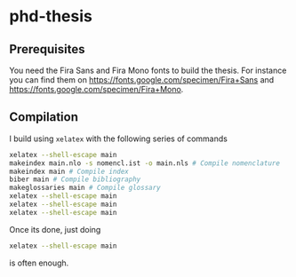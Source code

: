 # phd-thesis

## Prerequisites

You need the Fira Sans and Fira Mono fonts to build the thesis.
For instance you can find them on https://fonts.google.com/specimen/Fira+Sans
and https://fonts.google.com/specimen/Fira+Mono.

## Compilation

I build using `xelatex` with the following series of commands

```bash
xelatex --shell-escape main
makeindex main.nlo -s nomencl.ist -o main.nls # Compile nomenclature
makeindex main # Compile index
biber main # Compile bibliography
makeglossaries main # Compile glossary
xelatex --shell-escape main
xelatex --shell-escape main
xelatex --shell-escape main
```

Once its done, just doing
```bash
xelatex --shell-escape main
```
is often enough.